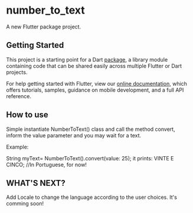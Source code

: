 # number_to_text

A new Flutter package project.

## Getting Started

This project is a starting point for a Dart
[package](https://flutter.dev/developing-packages/),
a library module containing code that can be shared easily across
multiple Flutter or Dart projects.

For help getting started with Flutter, view our 
[online documentation](https://flutter.dev/docs), which offers tutorials, 
samples, guidance on mobile development, and a full API reference.

## How to use

Simple instantiate NumberToText() class and call the  method
convert, inform the value parameter and you may wait for a text.

Example:

String myText= NumberToText().convert(value: 25);
it prints: VINTE E CINCO; //In Portuguese, for now!


## WHAT'S NEXT?

Add Locale to change the language according to the user choices.
It's comming soon!



